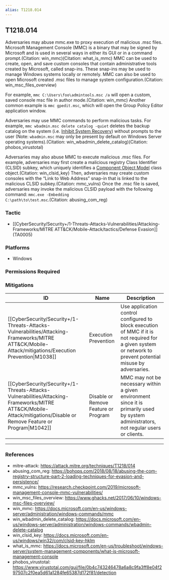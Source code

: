 ```yaml
---
alias: T1218.014
---
```


## T1218.014

Adversaries may abuse mmc.exe to proxy execution of malicious .msc files. Microsoft Management Console (MMC) is a binary that may be signed by Microsoft and is used in several ways in either its GUI or in a command prompt.(Citation: win_mmc)(Citation: what_is_mmc) MMC can be used to create, open, and save custom consoles that contain administrative tools created by Microsoft, called snap-ins. These snap-ins may be used to manage Windows systems locally or remotely. MMC can also be used to open Microsoft created .msc files to manage system configuration.(Citation: win_msc_files_overview)

For example, <code>mmc C:\Users\foo\admintools.msc /a</code> will open a custom, saved console msc file in author mode.(Citation: win_mmc) Another common example is <code>mmc gpedit.msc</code>, which will open the Group Policy Editor application window. 

Adversaries may use MMC commands to perform malicious tasks. For example, <code>mmc wbadmin.msc delete catalog -quiet</code> deletes the backup catalog on the system (i.e. [Inhibit System Recovery](https://attack.mitre.org/techniques/T1490)) without prompts to the user (Note: <code>wbadmin.msc</code> may only be present by default on Windows Server operating systems).(Citation: win_wbadmin_delete_catalog)(Citation: phobos_virustotal)

Adversaries may also abuse MMC to execute malicious .msc files. For example, adversaries may first create a malicious registry Class Identifier (CLSID) subkey, which uniquely identifies a [Component Object Model](https://attack.mitre.org/techniques/T1559/001) class object.(Citation: win_clsid_key) Then, adversaries may create custom consoles with the “Link to Web Address” snap-in that is linked to the malicious CLSID subkey.(Citation: mmc_vulns) Once the .msc file is saved, adversaries may invoke the malicious CLSID payload with the following command: <code>mmc.exe -Embedding C:\path\to\test.msc</code>.(Citation: abusing_com_reg)


### Tactic
- [[CyberSecurity/Security+/1-Threats-Attacks-Vulnerabilities/Attacking-Frameworks/MITRE ATT&CK/Mobile-Attack/tactics/Defense Evasion]] (TA0005)

### Platforms
- Windows

### Permissions Required

### Mitigations

| ID | Name | Description |
| --- | --- | --- |
| [[CyberSecurity/Security+/1-Threats-Attacks-Vulnerabilities/Attacking-Frameworks/MITRE ATT&CK/Mobile-Attack/mitigations/Execution Prevention\|M1038]] | Execution Prevention | Use application control configured to block execution of MMC if it is not required for a given system or network to prevent potential misuse by adversaries. |
| [[CyberSecurity/Security+/1-Threats-Attacks-Vulnerabilities/Attacking-Frameworks/MITRE ATT&CK/Mobile-Attack/mitigations/Disable or Remove Feature or Program\|M1042]] | Disable or Remove Feature or Program | MMC may not be necessary within a given environment since it is primarily used by system administrators, not regular users or clients.  |


---
### References

- mitre-attack: https://attack.mitre.org/techniques/T1218/014
- abusing_com_reg: https://bohops.com/2018/08/18/abusing-the-com-registry-structure-part-2-loading-techniques-for-evasion-and-persistence/
- mmc_vulns: https://research.checkpoint.com/2019/microsoft-management-console-mmc-vulnerabilities/
- win_msc_files_overview: https://www.ghacks.net/2017/06/10/windows-msc-files-overview/
- win_mmc: https://docs.microsoft.com/en-us/windows-server/administration/windows-commands/mmc
- win_wbadmin_delete_catalog: https://docs.microsoft.com/en-us/windows-server/administration/windows-commands/wbadmin-delete-catalog
- win_clsid_key: https://docs.microsoft.com/en-us/windows/win32/com/clsid-key-hklm
- what_is_mmc: https://docs.microsoft.com/en-us/troubleshoot/windows-server/system-management-components/what-is-microsoft-management-console
- phobos_virustotal: https://www.virustotal.com/gui/file/0b4c743246478a6a8c9fa3ff8e04f297507c2f0ea5d61a1284fe65387d172f81/detection
